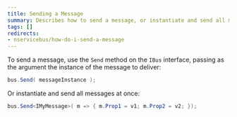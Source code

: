 ```yaml
---
title: Sending a Message
summary: Describes how to send a message, or instantiate and send all messages at once.
tags: []
redirects:
- nservicebus/how-do-i-send-a-message
---
```


To send a message, use the `Send` method on the `IBus` interface, passing as the argument the instance of the message to deliver:


```C#
bus.Send( messageInstance );
```

 Or instantiate and send all messages at once:

```C#
bus.Send<IMyMessage>( m => { m.Prop1 = v1; m.Prop2 = v2; });
```




